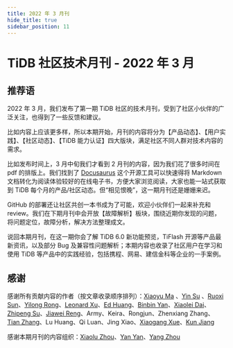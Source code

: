 ```yaml
---
title: 2022 年 3 月刊
hide_title: true
sidebar_position: 11
---
```


# TiDB 社区技术月刊 - 2022 年 3 月

## 推荐语

2022 年 3 月，我们发布了第一期 TiDB 社区的技术月刊，受到了社区小伙伴的广泛关注，也得到了一些反馈和建议。

比如内容上应该更多样，所以本期开始，月刊的内容将分为【产品动态】、【用户实践】、【社区动态】、【TiDB 能力认证】四大版块，满足社区不同人群对技术内容的需求。

比如发布时间上，3 月中旬我们才看到 2 月刊的内容，因为我们花了很多时间在 pdf 的排版上。我们找到了 [Docusaurus](https://github.com/facebook/docusaurus) 这个开源工具可以快速得将 Markdown 文档转化为阅读体验较好的在线电子书，方便大家浏览阅读，大家也能一站式获取到 TiDB 每个月的产品/社区动态。但“相见恨晚”，这一期月刊还是姗姗来迟。

GitHub 的部署还让社区共创一本书成为了可能，欢迎小伙伴们一起来补充和 review。我们在下期月刊中会开放【故障解析】板块，围绕近期你发现的问题，将问题定位，故障分析，解决方法整理成文。

说回本期月刊，在这一期你会了解 TiDB 6.0 新功能预览，TiFlash 开源等产品最新资讯，以及部分 Bug 及兼容性问题解析；本期内容也收录了社区用户在学习和使用 TiDB 等产品中的实践经验，包括携程、网易、建信金科等企业的一手案例。

## 感谢

感谢所有贡献内容的作者（按文章收录顺序排列）：[Xiaoyu Ma](https://github.com/ilovesoup) 、[Yin Su](https://github.com/Ivy-YinSu) 、[Ruoxi Sun](https://github.com/zanmato1984)、[Yilong Rong](https://github.com/yilongrong)、[Leonard Xu](https://github.com/leonardBang)、[Ed Huang](https://github.com/c4pt0r)、[Binbin Yan](https://tidb.net/u/h5n1/post/all)、[Xiaolei Dai](https://tidb.net/u/%E4%BB%A3%E6%99%93%E7%A3%8A_360/post/all)、[Zhipeng Su](https://tidb.net/u/jansu-dev/post/all)、[Jiawei Reng](https://tidb.net/u/Jiawei/post/all)、Army、Keira、Rongjun、Zhenxiang Zhang、[Tian Zhang](https://tidb.net/u/%E6%95%B0%E6%8D%AE%E5%B0%8F%E9%BB%91/post/all)、Lu Huang、Qi Luan、Jing Xiao、[Xiaogang Xue](https://tidb.net/u/xuexiaogang/post/all)、[Kun Jiang](https://tidb.net/u/pupillord/post/all)

感谢本期月刊的内容组织：[Xiaolu Zhou](https://asktug.com/u/luzizhuo/summary)、[Yan Yan](https://asktug.com/u/yy%E7%A4%BE%E5%8C%BA%E5%B0%8F%E5%B8%AE%E6%89%8B/summary)、[Yang Zhou](https://asktug.com/u/rinka_zhouy/summary)
